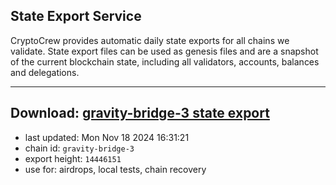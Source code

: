 ## State Export Service
CryptoCrew provides automatic daily state exports for all chains we validate. State export files can be used as genesis files and are a snapshot of the current blockchain state, including all validators, accounts, balances and delegations.

---
**Download: [gravity-bridge-3 state export](https://dl-eu2.ccvalidators.com/SERVICE/gravitybridge/gravity-bridge-3_export_14446151.json)**
---

- last updated: Mon Nov 18 2024 16:31:21
- chain id: `gravity-bridge-3`
- export height: `14446151`
- use for: airdrops, local tests, chain recovery
